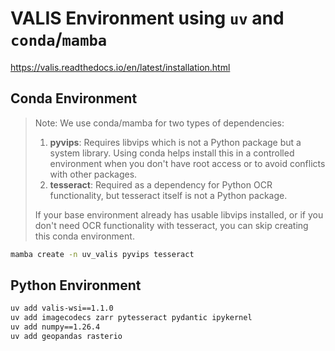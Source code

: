 # VALIS Environment using `uv` and `conda`/`mamba`

<https://valis.readthedocs.io/en/latest/installation.html>

## Conda Environment

> Note: We use conda/mamba for two types of dependencies:
>
> 1. **pyvips**: Requires libvips which is not a Python package but a system library. Using conda helps install this in a controlled environment when you don't have root access or to avoid conflicts with other packages.
> 2. **tesseract**: Required as a dependency for Python OCR functionality, but tesseract itself is not a Python package.
>
> If your base environment already has usable libvips installed, or if you don't need OCR functionality with tesseract, you can skip creating this conda environment.

```bash
mamba create -n uv_valis pyvips tesseract 
```

## Python Environment

```bash
uv add valis-wsi==1.1.0
uv add imagecodecs zarr pytesseract pydantic ipykernel
uv add numpy==1.26.4 
uv add geopandas rasterio
```
